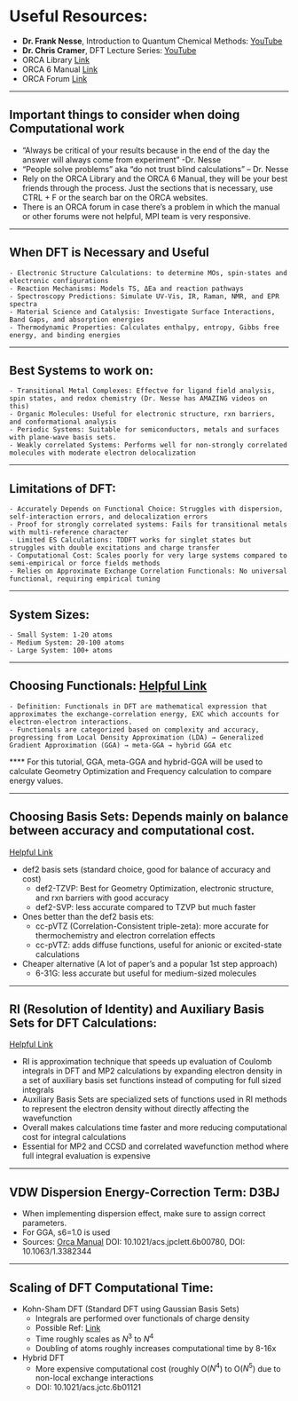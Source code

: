 
# **Useful Resources:**
- **Dr. Frank Nesse**, Introduction to Quantum Chemical Methods: [YouTube](https://www.youtube.com/watch?v=-ThgCJgsi_s&t=302s)
- **Dr. Chris Cramer**, DFT Lecture Series: [YouTube](https://www.youtube.com/watch?v=ofyr1GyEZsU&list=PL_SubSFAvBX6041nSsQUdpcDOE9MoLc4d)
- ORCA Library [Link](https://sites.google.com/site/orcainputlibrary/home)
- ORCA 6 Manual [Link](https://www.faccts.de/docs/orca/6.0/manual/)
- ORCA Forum [Link](https://orcaforum.kofo.mpg.de/app.php/portal )

------
## Important things to consider when doing Computational work
- “Always be critical of your results because in the end of the day the answer will always come from experiment” -Dr. Nesse
- “People solve problems” aka “do not trust blind calculations” – Dr. Nesse
- Rely on the ORCA Library and the ORCA 6 Manual, they will be your best friends through the process. Just the sections that is necessary, use CTRL + F or the search bar on the ORCA websites.
- There is an ORCA forum in case there’s a problem in which the manual or other forums were not helpful, MPI team is very responsive.

----
## When DFT is Necessary and Useful
    - Electronic Structure Calculations: to determine MOs, spin-states and electronic configurations
    - Reaction Mechanisms: Models TS, ΔEa and reaction pathways
    - Spectroscopy Predictions: Simulate UV-Vis, IR, Raman, NMR, and EPR spectra
    - Material Science and Catalysis: Investigate Surface Interactions, Band Gaps, and absorption energies
    - Thermodynamic Properties: Calculates enthalpy, entropy, Gibbs free energy, and binding energies

 ----
## Best Systems to work on:
    - Transitional Metal Complexes: Effectve for ligand field analysis, spin states, and redox chemistry (Dr. Nesse has AMAZING videos on this)
    - Organic Molecules: Useful for electronic structure, rxn barriers, and conformational analysis
    - Periodic Systems: Suitable for semiconductors, metals and surfaces with plane-wave basis sets.
    - Weakly correlated Systems: Performs well for non-strongly correlated molecules with moderate electron delocalization

----
## Limitations of DFT:
    - Accurately Depends on Functional Choice: Struggles with dispersion, self-interaction errors, and delocalization errors
    - Proof for strongly correlated systems: Fails for transitional metals with multi-reference character
    - Limited ES Calculations: TDDFT works for singlet states but struggles with double excitations and charge transfer
    - Computational Cost: Scales poorly for very large systems compared to semi-empirical or force fields methods
    - Relies on Approximate Exchange Correlation Functionals: No universal functional, requiring empirical tuning

----
## System Sizes:
    - Small System: 1-20 atoms
    - Medium System: 20-100 atoms
    - Large System: 100+ atoms

----
## Choosing Functionals: [Helpful Link](https://sites.google.com/site/orcainputlibrary/dft-calculations)
    - Definition: Functionals in DFT are mathematical expression that approximates the exchange-correlation energy, EXC which accounts for electron-electron interactions.
    - Functionals are categorized based on complexity and accuracy, progressing from Local Density Approximation (LDA) → Generalized Gradient Approximation (GGA) → meta-GGA → hybrid GGA etc

**** For this tutorial, GGA, meta-GGA and hybrid-GGA will be used to calculate Geometry Optimization and Frequency calculation to compare energy values. 

----
## Choosing Basis Sets: Depends mainly on balance between accuracy and computational cost. 
[Helpful Link](https://sites.google.com/site/orcainputlibrary/basis-sets)

- def2 basis sets (standard choice, good for balance of accuracy and cost)
    - def2-TZVP: Best for Geometry Optimization, electronic structure, and rxn barriers with good accuracy
    - def2-SVP: less accurate compared to TZVP but much faster
- Ones better than the def2 basis ets:
    - cc-pVTZ (Correlation-Consistent triple-zeta): more accurate for thermochemistry and electron correlation effects
    - cc-pVTZ: adds diffuse functions, useful for anionic or excited-state calculations
- Cheaper alternative (A lot of paper’s and a popular 1st step approach)
    - 6-31G: less accurate but useful for medium-sized molecules

----
## RI (Resolution of Identity) and Auxiliary Basis Sets for DFT Calculations:
[Helpful Link](https://sites.google.com/site/orcainputlibrary/basis-sets/ri-and-auxiliary-basis-sets)
- RI is approximation technique that speeds up evaluation of Coulomb integrals in DFT and MP2 calculations by expanding electron density in a set of auxiliary basis set functions instead of computing for full sized integrals
- Auxiliary Basis Sets are specialized sets of functions used in RI methods to represent the electron density without directly affecting the wavefunction
- Overall makes calculations time faster and more reducing computational cost for integral calculations
- Essential for MP2 and CCSD and correlated wavefunction method where full integral evaluation is expensive

----
## VDW Dispersion Energy-Correction Term: D3BJ
- When implementing dispersion effect, make sure to assign correct parameters.
- For GGA, s6=1.0 is used
- Sources: 
    [Orca Manual](https://www.faccts.de/docs/orca/6.0/manual/contents/detailed/model.html#choice-of-functional)
    DOI: 10.1021/acs.jpclett.6b00780, DOI: 10.1063/1.3382344    

----
## Scaling of DFT Computational Time:
- Kohn-Sham DFT (Standard DFT using Gaussian Basis Sets)
	- Integrals are performed over functionals of charge density
	- Possible Ref: [Link](https://www.researchgate.net/post/How-does-a-DFT-simulation-scale-with-the-number-of-particles)
	- Time roughly scales as $N^3$ to $N^4$
	- Doubling of atoms roughly increases computational time by 8-16x
- Hybrid DFT
	- More expensive computational cost (roughly O($N^4$) to O($N^5$) due to non-local exchange interactions
	- DOI: 10.1021/acs.jctc.6b01121


